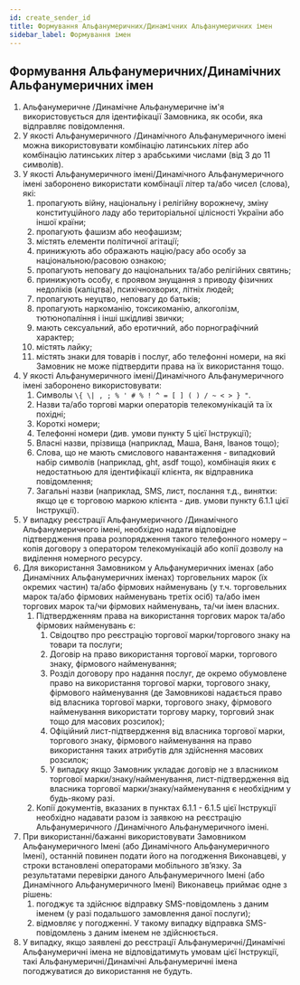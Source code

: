 ```yaml
---
id: create_sender_id
title: Формування Альфанумеричних/Динамічних Альфанумеричних імен
sidebar_label: Формування імен
---
```


## Формування Альфанумеричних/Динамічних Альфанумеричних імен

1. Альфанумеричне /Динамічне Альфанумеричне ім'я використовується для  ідентифікації Замовника, як особи, яка відправляє повідомлення.
2. У якості Альфанумеричного /Динамічного Альфанумеричного імені можна використовувати комбінацію латинських літер або комбінацію латинських літер з арабськими числами (від 3 до 11 символів).
3. У якості Альфанумеричного імені/Динамічного Альфанумеричного імені заборонено використати комбінації літер та/або чисел (слова), які:
    1. пропагують війну, національну і релігійну ворожнечу, зміну конституційного ладу або територіальної цілісності України або іншої країни;
    2. пропагують фашизм або неофашизм;
    3. містять елементи політичної агітації;
    4. принижують або ображають націю/расу або особу за національною/расовою ознакою;
    5. пропагують неповагу до національних та/або релігійних святинь;
    6. принижують особу,  є проявом знущання з приводу фізичних недоліків (каліцтва), психічнохворих, літніх людей;
    7. пропагують неуцтво, неповагу до батьків;
    8. пропагують наркоманію, токсикоманію, алкоголізм, тютюнопаління і інші шкідливі звички;
    9. мають сексуальний, або еротичний, або порнографічний характер;
    10. містять лайку;
    11. містять знаки для товарів і послуг, або телефонні номери, на які Замовник не може підтвердити права на їх використання тощо.
4. У якості Альфанумеричного імені/Динамічного Альфанумеричного імені заборонено використовувати:
    1. Символы `\{ \| , ; % ' # % ! ^ = [ ] ( ) / ~ < > } "`.
    2. Назви та/або торгові марки операторів телекомунікацій та їх похідні;
    3. Короткі номери;
    4. Телефонні номери (див. умови пункту 5 цієї Інструкції);
    5. Власні назви, прізвища (наприклад,  Маша,  Ваня, Іванов тощо);
    6. Слова, що не мають смислового навантаження - випадковий набір символів (наприклад, ght, asdf  тощо), комбінація яких є недостатньою для ідентифікації клієнта, як відправника повідомлення;
    7. Загальні назви (наприклад,  SMS, лист, послання т.д., винятки: якщо це є торговою маркою клієнта - див. умови пункту 6.1.1 цієї Інструкції).
5. У випадку реєстрації Альфанумеричного /Динамічного Альфанумеричного імені, необхідно надати відповідне підтвердження права розпорядження такого телефонного номеру – копія договору з оператором телекомунікацій або копії дозволу на виділення номерного ресурсу.
6. Для використання Замовником у Альфанумеричних  іменах (або Динамічних Альфанумеричних  іменах) торговельних марок (їх окремих частин) та/або фірмових найменувань (у т.ч. торговельних марок та/або фірмових найменувань третіх осіб) та/або імен торгових марок та/чи фірмових найменувань, та/чи імен власних.
    1. Підтвердженням права на використання торгових марок та/або фірмових найменувань є:
        1. Свідоцтво про реєстрацію торгової марки/торгового знаку на товари та послуги;
        2. Договір на право використання торгової марки, торгового знаку, фірмового найменування;
        3. Розділ договору про надання послуг, де окремо обумовлене право на використання торгової марки, торгового знаку, фірмового найменування (де Замовникові надається право від власника торгової марки, торгового знаку, фірмового найменування використати торгову марку, торговий знак тощо для масових розсилок);
        4. Офіційний лист-підтвердження від власника торгової марки, торгового знаку, фірмового найменування на право використання таких атрибутів для здійснення масових розсилок;
        5. У випадку якщо Замовник укладає договір не з власником торгової марки/знаку/найменування, лист-підтвердження від власника торгової марки/знаку/найменування є необхідним у будь-якому разі.
    2. Копії документів, вказаних в пунктах 6.1.1 - 6.1.5 цієї Інструкції необхідно надавати разом із заявкою на реєстрацію Альфанумеричного /Динамічного Альфанумеричного імені.
7. При використанні/бажанні використовувати Замовником Альфанумеричного  Імені (або Динамічного Альфанумеричного Імені), останній повинен подати його на погодження Виконавцеві, у строки встановлені операторами мобільного зв’язку. За результатами перевірки даного Альфанумеричного Імені (або Динамічного Альфанумеричного Імені) Виконавець приймає одне з рішень:
    1. погоджує та здійснює відправку SMS-повідомлень з даним іменем (у разі подальшого замовлення даної послуги);
    2. відмовляє у погодженні. У такому випадку відправка SMS-повідомлень з даним іменем не здійснюється.
8. У випадку, якщо заявлені до реєстрації Альфанумеричні/Динамічні Альфанумеричні імена не відповідатимуть умовам цієї Інструкції, такі Альфанумеричні/Динамічні Альфанумеричні імена погоджуватися до використання не будуть.
